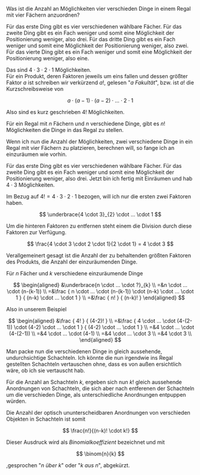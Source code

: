 Was ist die Anzahl an Möglichkeiten vier verschieden Dinge
in einem Regal mit vier Fächern anzuordnen?

Für das erste Ding gibt es vier verschiedenen wählbare Fächer.
Für das zweite Ding gibt es ein Fach weniger und
  somit eine Möglichkeit der Positionierung weniger, also drei.
Für das dritte Ding gibt es ein Fach weniger und
  somit eine Möglichkeit der Positionierung weniger, also zwei.
Für das vierte Ding gibt es ein Fach weniger und
  somit eine Möglichkeit der Positionierung weniger, also eine.

Das sind $4 \cdot 3 \cdot 2 \cdot 1$ Möglichkeiten.  
Für ein Produkt, deren Faktoren jeweils um eins fallen und dessen
größter Faktor $a$ ist schreiben wir verkürzend $a!$,
gelesen "*a Fakultät*",
bzw. ist $a!$ die Kurzschreibsweise von

$$
a \cdot (a-1) \cdot (a-2) \cdot ... \cdot 2 \cdot 1
$$


Also sind es kurz geschrieben $4!$ Möglichkeiten.

Für ein Regal mit $n$ Fächern und $n$ verschiedene Dinge,
gibt es $n!$ Möglichkeiten die Dinge in das Regal zu stellen.

Wenn ich nun die Anzahl der Möglichkeiten,
zwei verschiedene Dinge in ein Regal mit vier Fächern zu platzieren,
berechnen will, so fange ich an einzuräumen wie vorhin.

Für das erste Ding gibt es vier verschiedenen wählbare Fächer.
Für das zweite Ding gibt es ein Fach weniger und
  somit eine Möglichkeit der Positionierung weniger, also drei.
Jetzt bin ich fertig mit Einräumen und hab $4 \cdot 3$ Möglichkeiten.

Im Bezug auf $4! = 4 \cdot 3 \cdot 2 \cdot 1$ bezogen,
will ich nur die ersten zwei Faktoren haben.

$$
\underbrace{4 \cdot 3}_{2} \cdot ... \cdot 1
$$

Um die hinteren Faktoren zu entfernen steht einem die Division durch
diese Faktoren zur Verfügung.

$$
\frac{4 \cdot 3 \cdot 2 \cdot 1}{2 \cdot 1} = 4 \cdot 3
$$

Verallgemeinert gesagt ist die Anzahl der zu behaltenden größten Faktoren des Produkts,
die Anzahl der einzuräumenden Dinge.

Für $n$ Fächer und $k$ verschiedene einzuräumende Dinge

$$
\begin{aligned}
&\underbrace{n \cdot ... \cdot ?}_{k} \\
=&n \cdot ... \cdot (n-(k-1)) \\
=&\frac
  { n \cdot ... \cdot (n-(k-1)) \cdot (n-k) \cdot ... \cdot 1 }
  { (n-k) \cdot ... \cdot 1 } \\
=&\frac
  { n! }
  { (n-k)! }
\end{aligned}
$$


Also in unserem Beispiel

$$
\begin{aligned}
&\frac
  { 4! }
  { (4-2)! } \\
=&\frac
  { 4 \cdot ... \cdot (4-(2-1)) \cdot (4-2) \cdot ... \cdot 1 }
  { (4-2) \cdot ... \cdot 1 } \\
=&4 \cdot ... \cdot (4-(2-1)) \\
=&4 \cdot ... \cdot (4-1) \\
=&4 \cdot ... \cdot 3 \\
=&4 \cdot 3 \\
\end{aligned}
$$


Man packe nun die verschiedenen Dinge in gleich aussehende, undurchsichtige Schachteln.
Ich könnte die nun irgendwie ins Regal gestellten Schachteln vertauschen ohne, dass es von außen ersichtlich wäre, ob ich sie vertauscht hab.

Für die Anzahl an Schachteln $k$, ergeben sich nun $k!$ gleich aussehende Anordnungen von Schachteln,
die sich aber nach entferenen der Schachteln um die verschieden Dinge,
als unterschiedliche Anordnungen entpuppen würden.

Die Anzahl der optisch ununterscheidbaren Anordnungen
von verschieden Objekten in Schachteln
ist somit

$$
\frac{n!}{(n-k)! \cdot k!}
$$

Dieser Ausdruck wird als *Binomialkoeffizient* bezeichnet und mit

$$
\binom{n}{k}
$$

,gesprochen "*n über k*" oder "*k aus n*",
abgekürzt.
